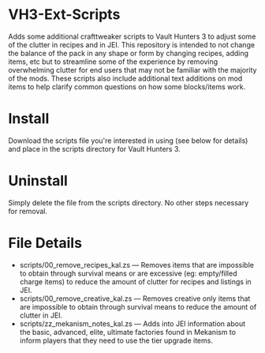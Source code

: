 # VH3-Ext-Scripts
Adds some additional crafttweaker scripts to Vault Hunters 3 to adjust some of the clutter in recipes and in JEI. This repository is intended to not change the balance of the pack in any shape or form by changing recipes, adding items, etc but to streamline some of the experience by removing overwhelming clutter for end users that may not be familiar with the majority of the mods. These scripts also include additional text additions on mod items to help clarify common questions on how some blocks/items work.

# Install
Download the scripts file you're interested in using (see below for details) and place in the scripts directory for Vault Hunters 3.

# Uninstall
Simply delete the file from the scripts directory. No other steps necessary for removal.

# File Details
* scripts/00_remove_recipes_kal.zs &mdash; Removes items that are impossible to obtain through survival means or are excessive (eg: empty/filled charge items) to reduce the amount of clutter for recipes and listings in JEI.
* scripts/00_remove_creative_kal.zs &mdash; Removes creative only items that are impossible to obtain through survival means to reduce the amount of clutter in JEI.
* scripts/zz_mekanism_notes_kal.zs &mdash; Adds into JEI information about the basic, advanced, elite, ultimate factories found in Mekanism to inform players that they need to use the tier upgrade items.
